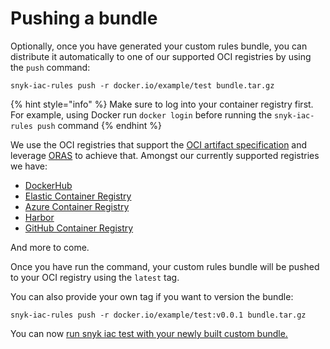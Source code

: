 # Pushing a bundle

Optionally, once you have generated your custom rules bundle, you can distribute it automatically to one of our supported OCI registries by using the `push` command:

```
snyk-iac-rules push -r docker.io/example/test bundle.tar.gz
```

{% hint style="info" %}
Make sure to log into your container registry first. For example, using Docker run `docker login` before running the `snyk-iac-rules push` command
{% endhint %}

We use the OCI registries that support the [OCI artifact specification](https://github.com/opencontainers/artifacts) and leverage [ORAS](https://github.com/deislabs/oras) to achieve that. Amongst our currently supported registries we have:

* [DockerHub](https://hub.docker.com)
* [Elastic Container Registry](https://aws.amazon.com/ecr/)
* [Azure Container Registry](https://azure.microsoft.com/en-us/services/container-registry/)
* [Harbor](https://goharbor.io)
* [GitHub Container Registry](https://docs.github.com/en/packages/working-with-a-github-packages-registry/working-with-the-container-registry)

And more to come.

Once you have run the command, your custom rules bundle will be pushed to your OCI registry using the `latest` tag.&#x20;

You can also provide your own tag if you want to version the bundle:

```
snyk-iac-rules push -r docker.io/example/test:v0.0.1 bundle.tar.gz
```

&#x20;You can now [run snyk iac test with your newly built custom bundle. ](../how-to-run-custom-rules-with-the-snyk-cli/)
